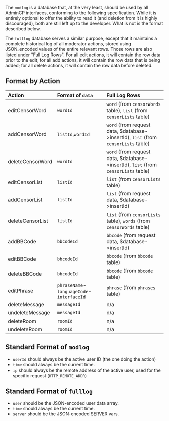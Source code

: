 The `modlog` is a database that, at the very least, should be used by all AdminCP interfaces, conforming to the following specification. While it is entirely optional to offer the ability to read it (and deletion from it is highly discouraged), both are still left up to the developer. What is not is the format described below.

The `fulllog` database serves a similar purpose, except that it maintains a complete historical log of all moderator actions, stored using JSON\_encoded values of the entire relevant rows. Those rows are also listed under "Full Log Rows". For all edit actions, it will contain the row data prior to the edit; for all add actions, it will contain the row data that is being added; for all delete actions, it will contain the row data before deleted.

## Format by Action ##
| **Action** | **Format of `data`** | **Full Log Rows** |
|:-----------|:---------------------|:------------------|
| editCensorWord | `wordId` | `word` (from `censorWords` table), `list` (from `censorLists` table) |
| addCensorWord | `listId`,`wordId` | `word` (from request data, $database->insertId), `list` (from `censorLists` table) |
| deleteCensorWord | `wordId` | `word` (from request data, $database->insertId), `list` (from `censorLists` table) |
| editCensorList | `listId` | `list` (from `censorLists` table) |
| addCensorList | `listId` | `list` (from request data, $database->insertId) |
| deleteCensorList | `listId` | `list` (from `censorLists` table), `words` (from `censorWords` table) |
| addBBCode | `bbcodeId` | `bbcode` (from request data, $database->insertId) |
| editBBCode | `bbcodeId` | `bbcode` (from `bbcode` table) |
| deleteBBCode | `bbcodeId` | `bbcode` (from `bbcode` table) |
| editPhrase | `phraseName`-`languageCode`-`interfaceId` | `phrase` (from `phrases` table) |
| deleteMessage | `messageId` | n/a |
| undeleteMessage | `messageId` | n/a |
| deleteRoom | `roomId` | n/a |
| undeleteRoom | `roomId` | n/a |


## Standard Format of `modlog` ##
  * `userId` should always be the active user ID (the one doing the action)
  * `time` should always be the current time.
  * `ip` should always be the remote address of the active user, used for the specific request (`HTTP_REMOTE_ADDR`)


## Standard Format of `fulllog` ##
  * `user` should be the JSON-encoded user data array.
  * `time` should always be the current time.
  * `server` should be the JSON-encoded SERVER vars.